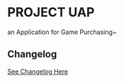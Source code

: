 # PROJECT UAP

an Application for Game Purchasing~

## Changelog

[See Changelog Here](CHANGELOG.md)
